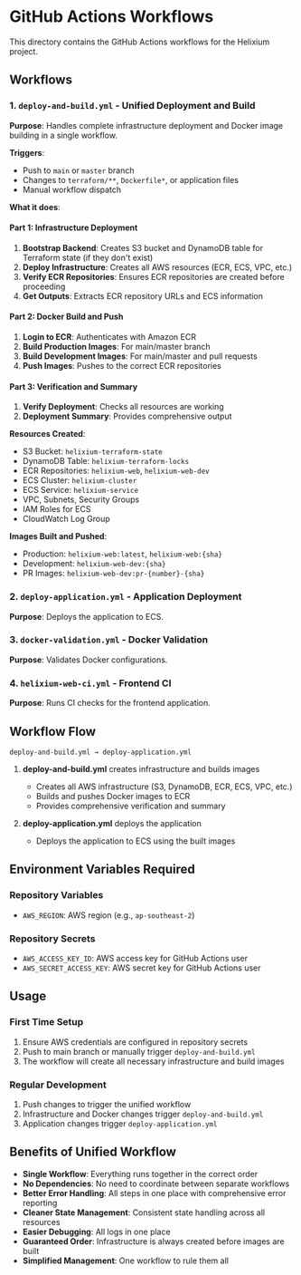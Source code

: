 # GitHub Actions Workflows

This directory contains the GitHub Actions workflows for the Helixium project.

## Workflows

### 1. `deploy-and-build.yml` - Unified Deployment and Build

**Purpose**: Handles complete infrastructure deployment and Docker image building in a single workflow.

**Triggers**:

- Push to `main` or `master` branch
- Changes to `terraform/**`, `Dockerfile*`, or application files
- Manual workflow dispatch

**What it does**:

#### Part 1: Infrastructure Deployment

1. **Bootstrap Backend**: Creates S3 bucket and DynamoDB table for Terraform state (if they don't exist)
2. **Deploy Infrastructure**: Creates all AWS resources (ECR, ECS, VPC, etc.)
3. **Verify ECR Repositories**: Ensures ECR repositories are created before proceeding
4. **Get Outputs**: Extracts ECR repository URLs and ECS information

#### Part 2: Docker Build and Push

1. **Login to ECR**: Authenticates with Amazon ECR
2. **Build Production Images**: For main/master branch
3. **Build Development Images**: For main/master and pull requests
4. **Push Images**: Pushes to the correct ECR repositories

#### Part 3: Verification and Summary

1. **Verify Deployment**: Checks all resources are working
2. **Deployment Summary**: Provides comprehensive output

**Resources Created**:

- S3 Bucket: `helixium-terraform-state`
- DynamoDB Table: `helixium-terraform-locks`
- ECR Repositories: `helixium-web`, `helixium-web-dev`
- ECS Cluster: `helixium-cluster`
- ECS Service: `helixium-service`
- VPC, Subnets, Security Groups
- IAM Roles for ECS
- CloudWatch Log Group

**Images Built and Pushed**:

- Production: `helixium-web:latest`, `helixium-web:{sha}`
- Development: `helixium-web-dev:{sha}`
- PR Images: `helixium-web-dev:pr-{number}-{sha}`

### 2. `deploy-application.yml` - Application Deployment

**Purpose**: Deploys the application to ECS.

### 3. `docker-validation.yml` - Docker Validation

**Purpose**: Validates Docker configurations.

### 4. `helixium-web-ci.yml` - Frontend CI

**Purpose**: Runs CI checks for the frontend application.

## Workflow Flow

```
deploy-and-build.yml → deploy-application.yml
```

1. **deploy-and-build.yml** creates infrastructure and builds images

   - Creates all AWS infrastructure (S3, DynamoDB, ECR, ECS, VPC, etc.)
   - Builds and pushes Docker images to ECR
   - Provides comprehensive verification and summary

2. **deploy-application.yml** deploys the application
   - Deploys the application to ECS using the built images

## Environment Variables Required

### Repository Variables

- `AWS_REGION`: AWS region (e.g., `ap-southeast-2`)

### Repository Secrets

- `AWS_ACCESS_KEY_ID`: AWS access key for GitHub Actions user
- `AWS_SECRET_ACCESS_KEY`: AWS secret key for GitHub Actions user

## Usage

### First Time Setup

1. Ensure AWS credentials are configured in repository secrets
2. Push to main branch or manually trigger `deploy-and-build.yml`
3. The workflow will create all necessary infrastructure and build images

### Regular Development

1. Push changes to trigger the unified workflow
2. Infrastructure and Docker changes trigger `deploy-and-build.yml`
3. Application changes trigger `deploy-application.yml`

## Benefits of Unified Workflow

- **Single Workflow**: Everything runs together in the correct order
- **No Dependencies**: No need to coordinate between separate workflows
- **Better Error Handling**: All steps in one place with comprehensive error reporting
- **Cleaner State Management**: Consistent state handling across all resources
- **Easier Debugging**: All logs in one place
- **Guaranteed Order**: Infrastructure is always created before images are built
- **Simplified Management**: One workflow to rule them all
